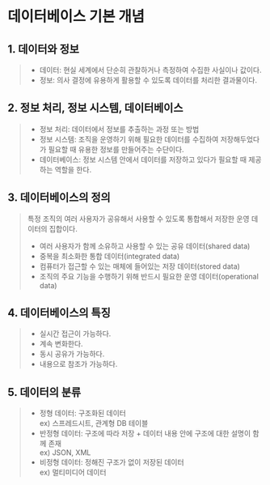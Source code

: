 # 데이터베이스 기본 개념
## 1. 데이터와 정보
> - 데이터: 현실 세계에서 단순히 관찰하거나 측정하여 수집한 사실이나 값이다.
> - 정보: 의사 결정에 유용하게 활용할 수 있도록 데이터를 처리한 결과물이다.

## 2. 정보 처리, 정보 시스템, 데이터베이스
> - 정보 처리: 데이터에서 정보를 추출하는 과정 또는 방법
> - 정보 시스템: 조직을 운영하기 위해 필요한 데이터를 수집하여 저장해두었다가 필요할 때 유용한 정보를 만들어주는 수단이다.
> - 데이터베이스: 정보 시스템 안에서 데이터를 저장하고 있다가 필요할 때 제공하는 역할을 한다.

## 3. 데이터베이스의 정의
> 특정 조직의 여러 사용자가 공유해서 사용할 수 있도록 통합해서 저장한 운영 데이터의 집합이다.
> - 여러 사용자가 함께 소유하고 사용할 수 있는 공유 데이터(shared data)
> - 중복을 최소화한 통합 데이터(integrated data)
> - 컴퓨터가 접근할 수 있는 매체에 들어있는 저장 데이터(stored data)
> - 조직의 주요 기능을 수행하기 위해 반드시 필요한 운영 데이터(operational data)

## 4. 데이터베이스의 특징
> - 실시간 접근이 가능하다.
> - 계속 변화한다.
> - 동시 공유가 가능하다.
> - 내용으로 참조가 가능하다.

## 5. 데이터의 분류
> - 정형 데이터: 구조화된 데이터   
> ex) 스프레드시트, 관계형 DB 테이블
> - 반정형 데이터: 구조에 따라 저장 + 데이터 내용 안에 구조에 대한 설명이 함께 존재   
> ex) JSON, XML
> - 비정형 데이터: 정해진 구조가 없이 저장된 데이터   
> ex) 멀티미디어 데이터